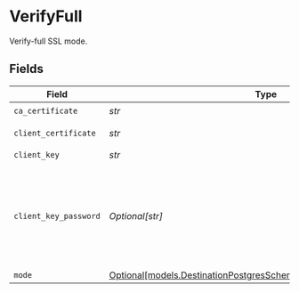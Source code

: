# VerifyFull

Verify-full SSL mode.


## Fields

| Field                                                                                                                          | Type                                                                                                                           | Required                                                                                                                       | Description                                                                                                                    |
| ------------------------------------------------------------------------------------------------------------------------------ | ------------------------------------------------------------------------------------------------------------------------------ | ------------------------------------------------------------------------------------------------------------------------------ | ------------------------------------------------------------------------------------------------------------------------------ |
| `ca_certificate`                                                                                                               | *str*                                                                                                                          | :heavy_check_mark:                                                                                                             | CA certificate                                                                                                                 |
| `client_certificate`                                                                                                           | *str*                                                                                                                          | :heavy_check_mark:                                                                                                             | Client certificate                                                                                                             |
| `client_key`                                                                                                                   | *str*                                                                                                                          | :heavy_check_mark:                                                                                                             | Client key                                                                                                                     |
| `client_key_password`                                                                                                          | *Optional[str]*                                                                                                                | :heavy_minus_sign:                                                                                                             | Password for keystorage. This field is optional. If you do not add it - the password will be generated automatically.          |
| `mode`                                                                                                                         | [Optional[models.DestinationPostgresSchemasSSLModeSSLModes6Mode]](../models/destinationpostgresschemassslmodesslmodes6mode.md) | :heavy_minus_sign:                                                                                                             | N/A                                                                                                                            |